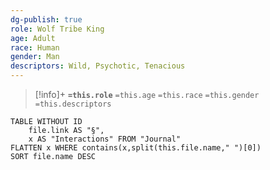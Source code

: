 ```yaml
---
dg-publish: true
role: Wolf Tribe King
age: Adult
race: Human
gender: Man
descriptors: Wild, Psychotic, Tenacious
---
```


> [!info]+
> **`=this.role`**
> `=this.age` `=this.race` `=this.gender`
> `=this.descriptors`
	

```dataview
TABLE WITHOUT ID
	file.link AS "§", 
	x AS "Interactions" FROM "Journal"
FLATTEN x WHERE contains(x,split(this.file.name," ")[0])
SORT file.name DESC
```
